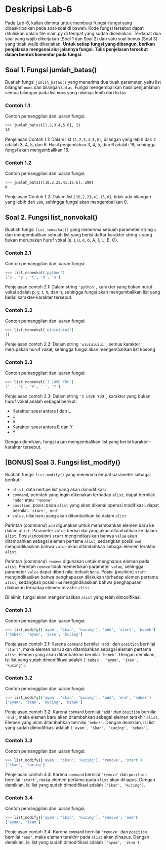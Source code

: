 # Deskripsi Lab-6
Pada Lab-6, kalian diminta untuk membuat fungsi-fungsi yang dideskripsikan pada soal-soal di bawah. Kode fungsi tersebut dapat dituliskan dalam file main.py di tempat yang sudah disediakan.
Terdapat dua soal yang wajib dikerjakan (Soal 1 dan Soal 2) dan satu soal bonus (Soal 3) yang tidak wajib dikerjakan.
**Untuk setiap fungsi yang dibangun, berikan penjelasan mengenai alur jalannya fungsi. Tulis penjelasan tersebut dalam bentuk komentar pada fungsi.**


## Soal 1. Fungsi jumlah_batas()
Buatlah fungsi `jumlah_batas()` yang menerima dua buah parameter, yaitu list bilangan `nums` dan bilangan `batas`. Fungsi mengembalikan hasil penjumlahan semua bilangan pada list `nums` yang nilainya lebih dari `batas`.


### Contoh 1.1
Contoh pemanggilan dan luaran fungsi:
```sh
>>> jumlah_batas([1,2,3,4,5,6], 2)
18
```

Penjelasan Contoh 1.1:
Dalam list `[1,2,3,4,5,6]`, bilangan yang lebih dari `2` adalah 3, 4, 5, dan 6. Hasil penjumlahan 3, 4, 5, dan 6 adalah 18, sehingga fungsi akan mengembalikan 18.


### Contoh 1.2
Contoh pemanggilan dan luaran fungsi:
```sh
>>> jumlah_batas([10,2,23,41,15,6], 200)
0
```

Penjelasan Contoh 1.2:
Dalam list `[10,2,23,41,15,6]`, tidak ada bilangan yang lebih dari `200`, sehingga fungsi akan mengembalikan 0.


## Soal 2. Fungsi list_nonvokal()
Buatlah fungsi `list_nonvokal()` yang menerima sebuah parameter string `s` dan mengembalikan sebuah list yang berisi daftar karakter string `s` yang bukan merupakan huruf vokal (a, i, u, e, o, A, I, U, E, O).


### Contoh 2.1
Contoh pemanggilan dan luaran fungsi:
```sh
>>> list_nonvokal('python')
['p', 'y', 't', 'h', 'n']
```

Penjelasan contoh 2.1:
Dalam string `'python'`, karakter yang bukan huruf vokal adalah p, y, t, h, dan n, sehingga fungsi akan mengembalikan list yang berisi karakter-karakter tersebut.


### Contoh 2.2
Contoh pemanggilan dan luaran fungsi:
```sh
>>> list_nonvokal('uiuiuiuiui')
[]
```

Penjelasan contoh 2.2:
Dalam string `'uiuiuiuiui'`, semua karakter merupakan huruf vokal, sehingga fungsi akan mengembalikan list kosong.


### Contoh 2.3
Contoh pemanggilan dan luaran fungsi:
```sh
>>> list_nonvokal('I LOVE YOU')
[' ', 'L', 'V', ' ', 'Y']
```

Penjelasan contoh 2.3:
Dalam string `'I LOVE YOU'`, karakter yang bukan huruf vokal adalah sebagai berikut:
- Karakter spasi antara I dan L
- L
- V
- Karakter spasi antara E dan Y
- Y


Dengan demikian, fungsi akan mengembalikan list yang berisi karakter-karakter tersebut.


## [BONUS] Soal 3. Fungsi list_modify()
Buatlah fungsi `list_modify()` yang menerima empat parameter sebagai berikut:
- `alist`, data bertipe list yang akan dimodifikasi
- `command`, perintah yang ingin dikenakan terhadap `alist`, dapat bernilai: `'add'` atau `'remove'`
- `position`, posisi pada `alist` yang akan dikenai operasi modifikasi, dapat bernilai: `'start'`, `'end'`
- `value`, nilai baru yang akan ditambahkan ke dalam `alist`


Perintah (_command_) `add` digunakan untuk menambahkan elemen baru ke dalam `alist`. Parameter `value` berisi nilai yang akan ditambahkan ke dalam `alist`. Posisi (_position_) `start` mengindikasikan bahwa `value` akan ditambahkan sebagai elemen pertama `alist`, sedangkan posisi `end` mengindikasikan bahwa `value` akan ditambahkan sebagai elemen terakhir `alist`.

Perintah (_command_) `remove` digunakan untuk menghapus elemen pada `alist`. Perintah `remove` tidak memerlukan parameter `value`, sehingga parameter `value` dapat diberi nilai default `None`. Posisi (_position_) `start` mengindikasikan bahwa penghapusan dilakukan terhadap elemen pertama `alist`, sedangkan posisi `end` mengindikasikan bahwa penghapusan dilakukan terhadap elemen terakhir `alist`.


Di akhir, fungsi akan mengembalikan `alist` yang telah dimodifikasi.


### Contoh 3.1
Contoh pemanggilan dan luaran fungsi:
```sh
>>> list_modify(['ayam', 'ikan', 'kucing'], 'add', 'start', 'bebek')
['bebek', 'ayam', 'ikan', 'kucing']
```
Penjelasan contoh 3.1:
Karena `command` bernilai `'add'` dan `position` bernilai `'start'`, maka elemen baru akan ditambahkan sebagai elemen pertama `alist`. Elemen yang akan ditambahkan bernilai `'bebek'`. Dengan demikian, isi list yang sudah dimodifikasi adalah `['bebek', 'ayam', 'ikan', 'kucing']`.


### Contoh 3.2
Contoh pemanggilan dan luaran fungsi:
```sh
>>> list_modify(['ayam', 'ikan', 'kucing'], 'add', 'end', 'bebek')
['ayam', 'ikan', 'kucing', 'bebek']
```
Penjelasan contoh 3.2:
Karena `command` bernilai `'add'` dan `position` bernilai `'end'`, maka elemen baru akan ditambahkan sebagai elemen terakhir `alist`. Elemen yang akan ditambahkan bernilai `'bebek'`. Dengan demikian, isi list yang sudah dimodifikasi adalah `['ayam', 'ikan', 'kucing', 'bebek']`.


### Contoh 3.3
Contoh pemanggilan dan luaran fungsi:
```sh
>>> list_modify(['ayam', 'ikan', 'kucing'], 'remove', 'start')
['ikan', 'kucing']
```
Penjelasan contoh 3.3:
Karena `command` bernilai `'remove'` dan `position` bernilai `'start'`, maka elemen pertama pada `alist` akan dihapus. Dengan demikian, isi list yang sudah dimodifikasi adalah `['ikan', 'kucing']`.


### Contoh 3.4
Contoh pemanggilan dan luaran fungsi:
```sh
>>> list_modify(['ayam', 'ikan', 'kucing'], 'remove', 'end')
['ayam', 'ikan']
```
Penjelasan contoh 3.4:
Karena `command` bernilai `'remove'` dan `position` bernilai `'end'`, maka elemen terakhir pada `alist` akan dihapus. Dengan demikian, isi list yang sudah dimodifikasi adalah `['ayam', 'ikan']`.
